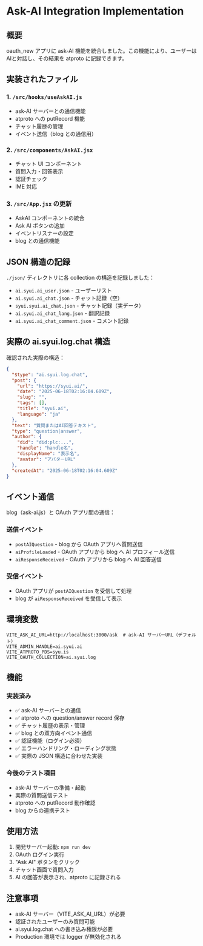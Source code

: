 # Ask-AI Integration Implementation

## 概要

oauth_new アプリに ask-AI 機能を統合しました。この機能により、ユーザーはAIと対話し、その結果を atproto に記録できます。

## 実装されたファイル

### 1. `/src/hooks/useAskAI.js`
- ask-AI サーバーとの通信機能
- atproto への putRecord 機能
- チャット履歴の管理
- イベント送信（blog との通信用）

### 2. `/src/components/AskAI.jsx`
- チャット UI コンポーネント
- 質問入力・回答表示
- 認証チェック
- IME 対応

### 3. `/src/App.jsx` の更新
- AskAI コンポーネントの統合
- Ask AI ボタンの追加
- イベントリスナーの設定
- blog との通信機能

## JSON 構造の記録

`./json/` ディレクトリに各 collection の構造を記録しました：

- `ai.syui.ai_user.json` - ユーザーリスト
- `ai.syui.ai_chat.json` - チャット記録（空）
- `syui.syui.ai_chat.json` - チャット記録（実データ）
- `ai.syui.ai_chat_lang.json` - 翻訳記録
- `ai.syui.ai_chat_comment.json` - コメント記録

## 実際の ai.syui.log.chat 構造

確認された実際の構造：

```json
{
  "$type": "ai.syui.log.chat",
  "post": {
    "url": "https://syui.ai/",
    "date": "2025-06-18T02:16:04.609Z",
    "slug": "",
    "tags": [],
    "title": "syui.ai",
    "language": "ja"
  },
  "text": "質問またはAI回答テキスト",
  "type": "question|answer",
  "author": {
    "did": "did:plc:...",
    "handle": "handle名",
    "displayName": "表示名",
    "avatar": "アバターURL"
  },
  "createdAt": "2025-06-18T02:16:04.609Z"
}
```

## イベント通信

blog（ask-ai.js）と OAuth アプリ間の通信：

### 送信イベント
- `postAIQuestion` - blog から OAuth アプリへ質問送信
- `aiProfileLoaded` - OAuth アプリから blog へ AI プロフィール送信
- `aiResponseReceived` - OAuth アプリから blog へ AI 回答送信

### 受信イベント
- OAuth アプリが `postAIQuestion` を受信して処理
- blog が `aiResponseReceived` を受信して表示

## 環境変数

```env
VITE_ASK_AI_URL=http://localhost:3000/ask  # ask-AI サーバーURL（デフォルト）
VITE_ADMIN_HANDLE=ai.syui.ai
VITE_ATPROTO_PDS=syu.is
VITE_OAUTH_COLLECTION=ai.syui.log
```

## 機能

### 実装済み
- ✅ ask-AI サーバーとの通信
- ✅ atproto への question/answer record 保存
- ✅ チャット履歴の表示・管理
- ✅ blog との双方向イベント通信
- ✅ 認証機能（ログイン必須）
- ✅ エラーハンドリング・ローディング状態
- ✅ 実際の JSON 構造に合わせた実装

### 今後のテスト項目
- ask-AI サーバーの準備・起動
- 実際の質問送信テスト
- atproto への putRecord 動作確認
- blog からの連携テスト

## 使用方法

1. 開発サーバー起動: `npm run dev`
2. OAuth ログイン実行
3. "Ask AI" ボタンをクリック
4. チャット画面で質問入力
5. AI の回答が表示され、atproto に記録される

## 注意事項

- ask-AI サーバー（VITE_ASK_AI_URL）が必要
- 認証されたユーザーのみ質問可能
- ai.syui.log.chat への書き込み権限が必要
- Production 環境では logger が無効化される